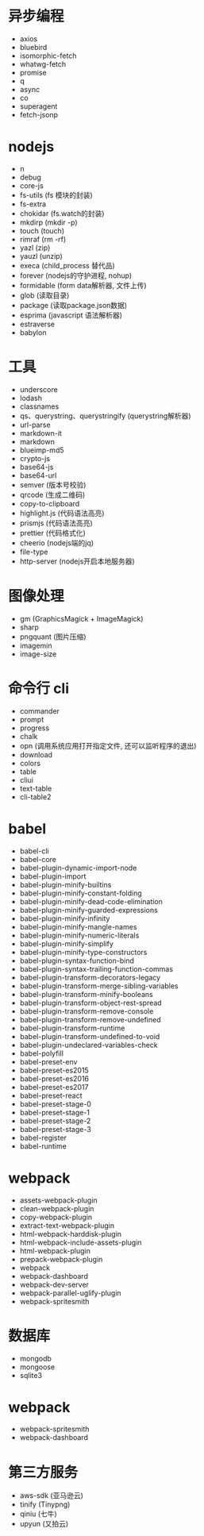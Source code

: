 # 异步编程

* axios
* bluebird
* isomorphic-fetch
* whatwg-fetch
* promise
* q
* async
* co
* superagent
* fetch-jsonp

# nodejs

* n
* debug
* core-js
* fs-utils (fs 模块的封装)
* fs-extra
* chokidar (fs.watch的封装)
* mkdirp (mkdir -p)
* touch (touch)
* rimraf (rm -rf)
* yazl (zip)
* yauzl (unzip)
* execa (child_process 替代品)
* forever (nodejs的守护进程, nohup)
* formidable (form data解析器, 文件上传)
* glob (读取目录)
* package (读取package.json数据)
* esprima (javascript 语法解析器)
* estraverse
* babylon

# 工具

* underscore
* lodash
* classnames
* qs、querystring、querystringify (querystring解析器)
* url-parse
* markdown-it
* markdown
* blueimp-md5
* crypto-js
* base64-js
* base64-url
* semver (版本号校验)
* qrcode (生成二维码)
* copy-to-clipboard
* highlight.js (代码语法高亮)
* prismjs (代码语法高亮)
* prettier (代码格式化)
* cheerio (nodejs端的jq)
* file-type
* http-server (nodejs开启本地服务器)

# 图像处理

* gm (GraphicsMagick + ImageMagick)
* sharp
* pngquant (图片压缩)
* imagemin
* image-size

# 命令行 cli

* commander
* prompt
* progress
* chalk
* opn (调用系统应用打开指定文件, 还可以监听程序的退出)
* download
* colors
* table
* cliui
* text-table
* cli-table2

# babel

* babel-cli
* babel-core
* babel-plugin-dynamic-import-node
* babel-plugin-import
* babel-plugin-minify-builtins
* babel-plugin-minify-constant-folding
* babel-plugin-minify-dead-code-elimination
* babel-plugin-minify-guarded-expressions
* babel-plugin-minify-infinity
* babel-plugin-minify-mangle-names
* babel-plugin-minify-numeric-literals
* babel-plugin-minify-simplify
* babel-plugin-minify-type-constructors
* babel-plugin-syntax-function-bind
* babel-plugin-syntax-trailing-function-commas
* babel-plugin-transform-decorators-legacy
* babel-plugin-transform-merge-sibling-variables
* babel-plugin-transform-minify-booleans
* babel-plugin-transform-object-rest-spread
* babel-plugin-transform-remove-console
* babel-plugin-transform-remove-undefined
* babel-plugin-transform-runtime
* babel-plugin-transform-undefined-to-void
* babel-plugin-undeclared-variables-check
* babel-polyfill
* babel-preset-env
* babel-preset-es2015
* babel-preset-es2016
* babel-preset-es2017
* babel-preset-react
* babel-preset-stage-0
* babel-preset-stage-1
* babel-preset-stage-2
* babel-preset-stage-3
* babel-register
* babel-runtime

# webpack

* assets-webpack-plugin
* clean-webpack-plugin
* copy-webpack-plugin
* extract-text-webpack-plugin
* html-webpack-harddisk-plugin
* html-webpack-include-assets-plugin
* html-webpack-plugin
* prepack-webpack-plugin
* webpack
* webpack-dashboard
* webpack-dev-server
* webpack-parallel-uglify-plugin
* webpack-spritesmith

# 数据库

* mongodb
* mongoose
* sqlite3

# webpack

* webpack-spritesmith
* webpack-dashboard

# 第三方服务

* aws-sdk (亚马逊云)
* tinify (Tinypng)
* qiniu (七牛)
* upyun (又拍云)
